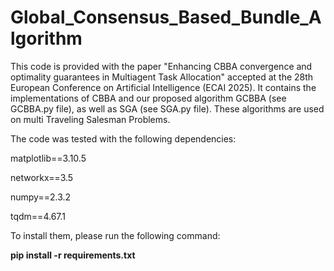 # Global_Consensus_Based_Bundle_Algorithm
This code is provided with the paper "Enhancing CBBA convergence and optimality guarantees in Multiagent Task Allocation" accepted at the 28th European Conference on Artificial Intelligence (ECAI 2025). It contains the implementations of CBBA and our proposed algorithm GCBBA (see GCBBA.py file), as well as SGA (see SGA.py file). These algorithms are used on multi Traveling Salesman Problems.

The code was tested with the following dependencies:

matplotlib==3.10.5

networkx==3.5

numpy==2.3.2

tqdm==4.67.1

To install them, please run the following command:

**pip install -r requirements.txt**
